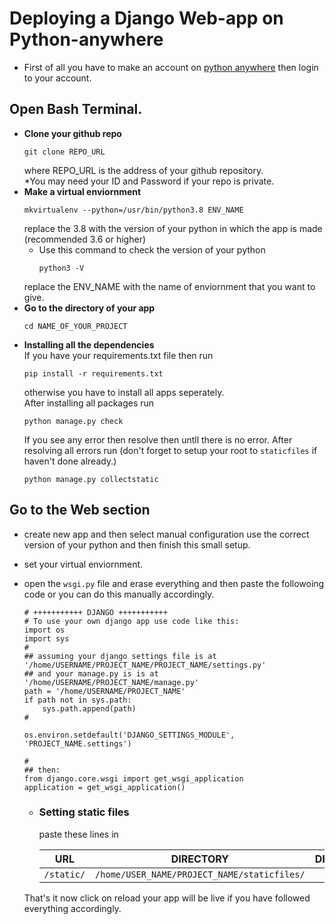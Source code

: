 # Deploying a Django Web-app on Python-anywhere

- First of all you have to make an account on [python anywhere](https://www.pythonanywhere.com/login/) then login to your account.
## Open Bash Terminal.
-  **Clone your github repo**
    ```
    git clone REPO_URL
    ```
    where REPO_URL is the address of your github repository.  
    *You may need your ID and Password if your repo is private. 
-  **Make a virtual enviornment**
    ```
    mkvirtualenv --python=/usr/bin/python3.8 ENV_NAME
    ```
    replace the 3.8 with the version of your python in which the app is made (recommended 3.6 or higher) 
    - Use this command to check the version of your python
        ```
        python3 -V
        ```
    replace the ENV_NAME with the name of enviornment that you want to give.
- **Go to the directory of your app**
    ```
    cd NAME_OF_YOUR_PROJECT
    ```
-  **Installing all the dependencies**  
    If you have your requirements.txt file then run
    ```
    pip install -r requirements.txt
    ```
    otherwise you have to install all apps seperately.  
    After installing all packages run
    ```
    python manage.py check
    ```
    If you see any error then resolve then untll there is no error.
    After resolving all errors run (don't forget to setup your root to `staticfiles` if haven't done already.) 
    ```
    python manage.py collectstatic
    ```

## Go to the Web section
- create new app and then select manual configuration use the correct version of your python and then finish this small setup.
- set your virtual enviornment.
- open the `wsgi.py` file and erase everything and then paste the followoing code or you can do this manually accordingly.
    ```    
    # +++++++++++ DJANGO +++++++++++
    # To use your own django app use code like this:
    import os
    import sys
    #
    ## assuming your django settings file is at '/home/USERNAME/PROJECT_NAME/PROJECT_NAME/settings.py'
    ## and your manage.py is is at '/home/USERNAME/PROJECT_NAME/manage.py'
    path = '/home/USERNAME/PROJECT_NAME'
    if path not in sys.path:
        sys.path.append(path)
    #

    os.environ.setdefault('DJANGO_SETTINGS_MODULE', 'PROJECT_NAME.settings')

    #
    ## then:
    from django.core.wsgi import get_wsgi_application
    application = get_wsgi_application()
    ```
    - ### Setting static files
        paste these lines in

        | URL             | DIRECTORY                                      | DELETE        |
        | -------------   |:----------------------------------------------:|:-------------:|
        | `/static/`      | `/home/USER_NAME/PROJECT_NAME/staticfiles/`     |

    That's it now click on reload your app will be live if you have followed everything accordingly.